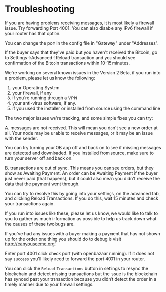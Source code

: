 # Troubleshooting

If you are having problems receiving messages, it is most likely a firewall issue. Try forwarding Port 4001. You can also disable any IPv6 firewall if your router has that option.

You can change the port in the config file in "Gateway" under "Addresses".

If the buyer says that they've paid but you haven't received the Bitcoin, go to Settings->Advanced->Reload transaction and you should see confirmation of the Bitcoin transactions within 10-15 minutes.

We're working on several known issues in the Version 2 Beta, if you run into a problem, please let us know the following:
1. your Operating System
2. your firewall, if any
3. if you're running through a VPN
4. your anti-virus software, if any.
5. if you used the installer or installed from source using the command line

The two major issues we're tracking, and some simple fixes you can try:

A. messages are not received. This will mean you don't see a new order at all. Your node may be unable to receive messages, or it may be an issue with the sender. 

You can try turning your OB app off and back on to see if missing messages are detected and downloaded. If you installed from source, make sure to turn your server off and back on.

B. transactions are out of sync. This means you can see orders, but they show as Awaiting Payment. An order can be Awaiting Payment if the buyer just never paid (that happens), but it could also mean you didn't receive the data that the payment went through.

You can try to resolve this by going into your settings, on the advanced tab, and clicking Reload Transactions. If you do this, wait 15 minutes and check your transactions again. 

If you run into issues like these, please let us know, we would like to talk to you to gather as much information as possible to help us track down what the causes of these two bugs are.

If you've had any issues with a buyer making a payment that has not shown up for the order one thing you should do to debug is visit http://canyouseeme.org/

Enter port 4001 click check port (with openbazaar running). If it does not say `success` you'll likely need to forward the port 4001 in your router. 

You can click the `Reload Transactions` button in settings to resync the blockchain and detect missing transactions but the issue is the blockchain has synced past your transaction because you didn't detect the order in a timely manner due to your firewall settings.